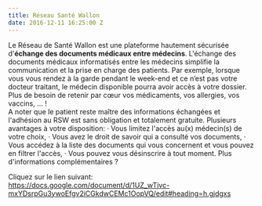 ```yaml
---
title: Réseau Santé Wallon
date: 2016-12-11 16:25:00 Z
---
```


Le Réseau de Santé Wallon est une plateforme hautement sécurisée d'**échange des documents médicaux entre médecins**. L'échange des documents médicaux informatisés entre les médecins simplifie la communication et la prise en charge des patients. Par exemple, lorsque vous vous rendez à la garde pendant le week-end et ce n’est pas votre docteur traitant, le médecin disponible pourra avoir accès à votre dossier.
Plus de besoin de retenir par cœur vos médicaments, vos allergies, vos vaccins, … !\
A noter que le patient reste maître des informations échangées et l'adhésion au RSW est sans obligation et totalement gratuite.
Plusieurs avantages à votre disposition:
·        Vous limitez l'accès au(x) médecin(s) de votre choix,
·        Vous avez le droit de savoir qui a consulté vos documents,
·        Vous accédez à la liste des documents qui vous concernent et vous pouvez en filtrer l'accès,
·        Vous pouvez vous désinscrire à tout moment.
Plus d'informations complémentaires ?

Cliquez sur le lien suivant: https://docs.google.com/document/d/1UZ_wTjvc-mxYDsrpGu3ywoEfgv2iCGkdwCEMc1OopVQ/edit#heading=h.gjdgxs